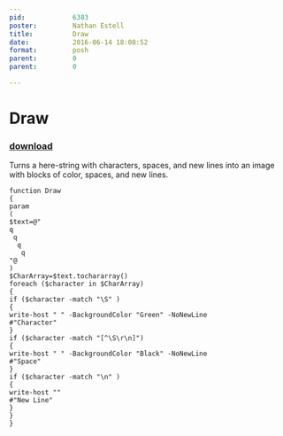 ```yaml
---
pid:            6383
poster:         Nathan Estell
title:          Draw
date:           2016-06-14 18:08:52
format:         posh
parent:         0
parent:         0

---
```


# Draw

### [download](6383.ps1)

Turns a here-string with characters, spaces, and new lines into an image with blocks of color, spaces, and new lines.

```posh
function Draw
{
param
(
$text=@"
q   
 q  
  q 
   q
"@
)
$CharArray=$text.tochararray()
foreach ($character in $CharArray)
{
if ($character -match "\S" )
{
write-host " " -BackgroundColor "Green" -NoNewLine
#"Character"
}
if ($character -match "[^\S\r\n]")
{
write-host " " -BackgroundColor "Black" -NoNewLine
#"Space"
}
if ($character -match "\n" )
{
write-host "" 
#"New Line"
}
}
}
```

